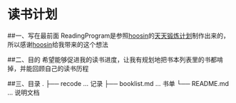 # 读书计划

##一、写在最前面
ReadingProgram是参照[hoosin](https://github.com/hoosin)的[天天锻炼计划](https://github.com/hoosin/EveryDaySport)制作出来的，所以感谢[hoosin](https://github.com/hoosin)给我带来的这个想法

##二、目的
希望能够促进我的读书进度，让我有规划地把书本列表里的书都啃掉，并能回顾自己的读书历程

##三、目录
		.
		├── recode                … 记录
		├── booklist.md			  … 书单
		└── README.md             … 说明文档

